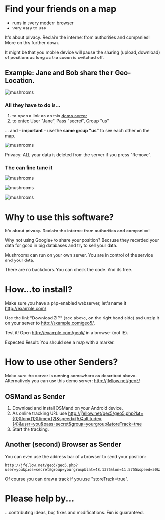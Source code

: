 # Find your friends on a map

* runs in every modern browser
* very easy to use

It's about privacy. Reclaim the internet from authorities and companies! More on this further down.

It might be that you mobile device will pause the sharing (upload, download) of positions as long as the sceen is switched off.

## Example: Jane and Bob share their Geo-Location.

![mushrooms](doc/mushrooms.jpg)

### All they have to do is...

1. to open a link as on this [demo server](http://jfellow.net/geo5)
2. to enter: User "Jane", Pass "secret", Group "us"

... and - **important** - use the **same group "us"** to see each other on the map.

![mushrooms](doc/mushrooms_you.jpg)

Privacy: ALL your data is deleted from the server if you press "Remove".

### The can fine tune it

![mushrooms](doc/mushrooms_positions.jpg)

![mushrooms](doc/mushrooms_share.jpg)

![mushrooms](doc/mushrooms_settings.jpg)

# Why to use this software?

It's about privacy. Reclaim the internet from authorities and companies!

Why not using Google+ to share your position?
Because they recorded your data for good in big databases and try to sell your data.

Mushrooms can run on your own server. You are in control of the service and your data.

There are no backdoors. You can check the code.
And its free.

# How...to install?

Make sure you have a php-enabled webserver, let's name it http://example.com/

Use the link "Download ZIP" (see above, on the right hand side) and unzip it on your server to http://example.com/geo5/.

Test it! Open http://example.com/geo5/ in a browser (not IE).

Expected Result: You should see a map with a marker.

# How to use other Senders?

Make sure the server is running somewhere as described above.
Alternatively you can use this demo server: http://jfellow.net/geo5/


## OSMand as Sender

1. Download and install OSMand on your Android device.
2. As online tracking URL use http://jfellow.net/geo5/geo5.php?lat={0}&lon={1}&time={2}&speed={5}&altitude={4}&user=you&pass=secret&group=yourgroup&storeTrack=true
3. Start the tracking.

## Another (second) Browser as Sender

You can even use the address bar of a browser to send your position:

    http://jfellow.net/geo5/geo5.php?user=you&pass=secret&group=yourgroup&lat=48.1375&lon=11.5755&speed=50&altitude=530.75&accuracy=18&time=1378655632757&storeTrack=false

Of course you can draw a track if you use "storeTrack=true".

#  Please help by...

...contributing ideas, bug fixes and modifications. Fun is guaranteed.

    

